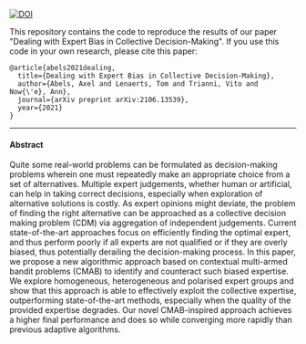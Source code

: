 [![DOI](https://zenodo.org/badge/429481250.svg)](https://zenodo.org/badge/latestdoi/429481250)


This repository contains the code to reproduce the results of our paper "Dealing with Expert Bias in Collective Decision-Making". If you use this code in your own research, please cite this paper:

```
@article{abels2021dealing,
  title={Dealing with Expert Bias in Collective Decision-Making},
  author={Abels, Axel and Lenaerts, Tom and Trianni, Vito and Now{\'e}, Ann},
  journal={arXiv preprint arXiv:2106.13539},
  year={2021}
}
```
---------------------------------------
#### Abstract

Quite some real-world problems can be formulated as decision-making problems wherein one must repeatedly make an appropriate choice from a set of alternatives. Multiple expert judgements, whether human or artificial, can help in taking correct decisions, especially when exploration of alternative solutions is costly. As expert opinions might deviate, the problem of finding the right alternative can be approached as a collective decision making problem (CDM) via aggregation of independent judgements. 
Current state-of-the-art approaches focus on efficiently finding the optimal expert, and thus perform poorly if all experts are not qualified or if they are overly biased, thus potentially derailing the decision-making process. In this paper, we propose a new algorithmic approach based on contextual multi-armed bandit problems (CMAB) to identify and counteract such biased expertise. We explore homogeneous, heterogeneous and polarised expert groups and show that this approach is able to effectively exploit the collective expertise, outperforming state-of-the-art methods, especially when the quality of the provided expertise degrades. Our novel CMAB-inspired approach achieves a higher final performance and does so while converging more rapidly than previous adaptive algorithms.
